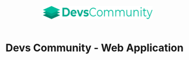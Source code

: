 <center> 
  <img src="assets/logo.png" alt="Devs Community" width="300" style="margin-bottom: 20px"/>
</center>

# Devs Community - Web Application
